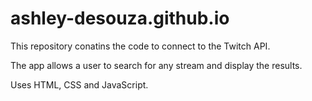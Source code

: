 # ashley-desouza.github.io

This repository conatins the code to connect to the Twitch API. 

The app allows a user to search for any stream and display the results.

Uses HTML, CSS and JavaScript.
